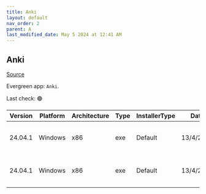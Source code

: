 ```yaml
---
title: Anki
layout: default
nav_order: 2
parent: A
last_modified_date: May 5 2024 at 12:41 AM
---
```


## Anki

[Source](https://github.com/ankitects/anki/)

Evergreen app: `Anki`. 

Last check: 🟢

| Version | Platform | Architecture | Type | InstallerType | Date      | Size      | URI                                                                                                                                                                                  |
| ------- | -------- | ------------ | ---- | ------------- | --------- | --------- | ------------------------------------------------------------------------------------------------------------------------------------------------------------------------------------ |
| 24.04.1 | Windows  | x86          | exe  | Default       | 13/4/2024 | 125105944 | [https://github.com/ankitects/anki/releases/download/24.04.1/anki-24.04.1-windows-qt5.exe](https://github.com/ankitects/anki/releases/download/24.04.1/anki-24.04.1-windows-qt5.exe) |
| 24.04.1 | Windows  | x86          | exe  | Default       | 13/4/2024 | 152341992 | [https://github.com/ankitects/anki/releases/download/24.04.1/anki-24.04.1-windows-qt6.exe](https://github.com/ankitects/anki/releases/download/24.04.1/anki-24.04.1-windows-qt6.exe) |
